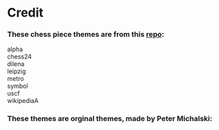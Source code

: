 # Credit

### These chess piece themes are from this [repo](https://github.com/jbkunst/chessboardjs-themes):
alpha <br>
chess24<br>
dilena<br>
leipzig<br>
metro<br>
symbol<br>
uscf<br>
wikipediaA

### These themes are orginal themes, made by Peter Michalski:

